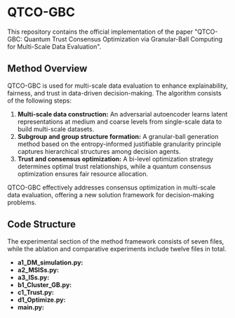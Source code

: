 # QTCO-GBC
This repository contains the official implementation of the paper "QTCO-GBC: Quantum Trust Consensus Optimization via Granular-Ball Computing for Multi-Scale Data Evaluation". 
## Method Overview
QTCO-GBC is used for multi-scale data evaluation to enhance explainability, fairness, and trust in data-driven decision-making. The algorithm consists of the following steps:

1. **Multi-scale data construction:** An adversarial autoencoder learns latent representations at medium and coarse levels from single-scale data to build multi-scale datasets.
2. **Subgroup and group structure formation:** A granular-ball generation method based on the entropy-informed justifiable granularity principle captures hierarchical structures among decision agents.
3. **Trust and consensus optimization:** A bi-level optimization strategy determines optimal trust relationships, while a quantum consensus optimization ensures fair resource allocation.

QTCO-GBC effectively addresses consensus optimization in multi-scale data evaluation, offering a new solution framework for decision-making problems.
## Code Structure
The experimental section of the method framework consists of seven files, while the ablation and comparative experiments include twelve files in total.

* **a1_DM_simulation.py:**
* **a2_MSISs.py:**
* **a3_ISs.py:**
* **b1_Cluster_GB.py:**
* **c1_Trust.py:**
* **d1_Optimize.py:**
* **main.py:**

